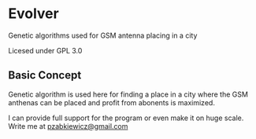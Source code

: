 # Evolver
Genetic algorithms used for GSM antenna placing in a city

Licesed under GPL 3.0

Basic Concept
-------------

Genetic algorithm is used here for finding a place in a city where
the GSM anthenas can be placed and profit from abonents is maximized.

I can provide full support for the program or even make it on huge scale.
Write me at pzabkiewicz@gmail.com

